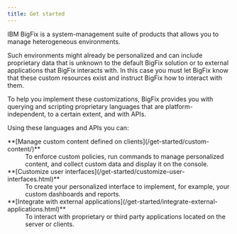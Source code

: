 ```yaml
---
title: Get started
---
```


IBM BigFix is a system-management suite of products that allows you to manage
heterogeneous environments.

Such environments might already be personalized and can include proprietary data
that is unknown to the default BigFix solution or to external applications that
BigFix interacts with. In this case you must let BigFix know that these
custom resources exist and instruct BigFix how to interact with them.

To help you implement these customizations, BigFix provides you with querying
and scripting proprietary languages that are platform-independent, to a certain
extent, and with APIs.

Using these languages and APIs you can:

<dl>
  <dt>**[Manage custom content defined on clients](/get-started/custom-content/)**</dt>
  <dd>To enforce custom policies, run commands to manage personalized content, and collect custom data and display it on the console.</dd>

  <dt>**[Customize user interfaces](/get-started/customize-user-interfaces.html)**</dt>
  <dd>To create your personalized interface to implement, for example, your custom dashboards and reports.</dd>

  <dt>**[Integrate with external applications](/get-started/integrate-external-applications.html)**</dt>
  <dd>To interact with proprietary or third party applications located on the server or clients.</dd>
  <!--  <dd>To interact with proprietary or third party applications located on the server or clients and aggregate data sources to run reports.</dd> -->
  </dl>
